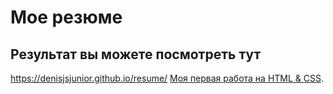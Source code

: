 # Мое резюме
## Результат вы можете посмотреть тут
https://denisjsjunior.github.io/resume/
[Моя первая работа на HTML & CSS](https://denisjsjunior.github.io/resume/).
